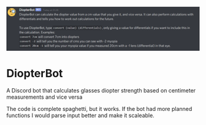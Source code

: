 ![diopterbot](https://github.com/n0ttn0tt/DiopterBot/blob/main/diopterbot.png)
# DiopterBot
A Discord bot that calculates glasses diopter strength based on centimeter measurements and vice versa

The code is complete spaghetti, but it works. If the bot had more planned functions I would parse input better and make it scaleable.
